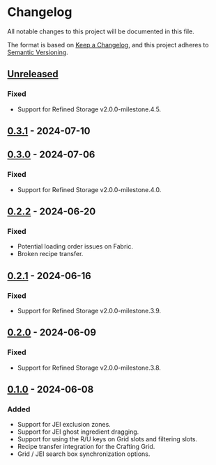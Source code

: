 # Changelog

All notable changes to this project will be documented in this file.

The format is based on [Keep a Changelog](https://keepachangelog.com/en/1.0.0/), and this project adheres
to [Semantic Versioning](https://semver.org/spec/v2.0.0.html).

## [Unreleased]

### Fixed

-   Support for Refined Storage v2.0.0-milestone.4.5.

## [0.3.1] - 2024-07-10

## [0.3.0] - 2024-07-06

### Fixed

-   Support for Refined Storage v2.0.0-milestone.4.0.

## [0.2.2] - 2024-06-20

### Fixed

-   Potential loading order issues on Fabric.
-   Broken recipe transfer.

## [0.2.1] - 2024-06-16

### Fixed

-   Support for Refined Storage v2.0.0-milestone.3.9.

## [0.2.0] - 2024-06-09

### Fixed

-   Support for Refined Storage v2.0.0-milestone.3.8.

## [0.1.0] - 2024-06-08

### Added

-   Support for JEI exclusion zones.
-   Support for JEI ghost ingredient dragging.
-   Support for using the R/U keys on Grid slots and filtering slots.
-   Recipe transfer integration for the Crafting Grid.
-   Grid / JEI search box synchronization options.

[Unreleased]: https://github.com/refinedmods/refinedstorage-jei-integration/compare/v0.3.1...HEAD

[0.3.1]: https://github.com/refinedmods/refinedstorage-jei-integration/compare/v0.3.0...v0.3.1

[0.3.0]: https://github.com/refinedmods/refinedstorage-jei-integration/compare/v0.2.2...v0.3.0

[0.2.2]: https://github.com/refinedmods/refinedstorage-jei-integration/compare/v0.2.1...v0.2.2

[0.2.1]: https://github.com/refinedmods/refinedstorage-jei-integration/compare/v0.2.0...v0.2.1

[0.2.0]: https://github.com/refinedmods/refinedstorage-jei-integration/compare/v0.1.0...v0.2.0

[0.1.0]: https://github.com/refinedmods/refinedstorage-jei-integration/compare/9145f6a9e8e1b1efd122d9e4cf91ffbd942625c7...v0.1.0
